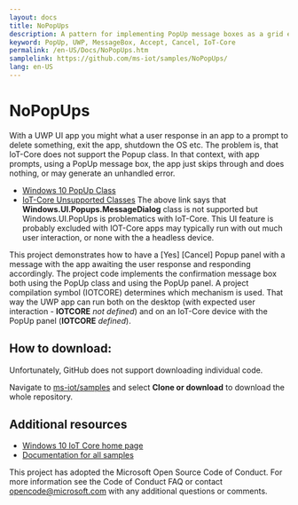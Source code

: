 ```yaml
---
layout: docs
title: NoPopUps
description: A pattern for implementing PopUp message boxes as a grid element in IoT-Core UWP apps where PopUps aren't supported
keyword: PopUp, UWP, MessageBox, Accept, Cancel, IoT-Core
permalink: /en-US/Docs/NoPopUps.htm
samplelink: https://github.com/ms-iot/samples/NoPopUps/
lang: en-US
---
```


# NoPopUps

With a UWP UI app you might what a user response in an app to a prompt to delete something, exit the app, shutdown the OS etc. The problem is, that IoT-Core does not support the Popup class. In that context, with app prompts, using a PopUp message box, the app just skips through and does nothing, or may generate an unhandled error. 
* [Windows 10 PopUp Class](https://msdn.microsoft.com/en-us/library/windows/apps/windows.ui.xaml.controls.primitives.popup.aspx)
* [IoT-Core Unsupported Classes](https://developer.microsoft.com/en-us/windows/iot/docs/unavailableapis)
The above link says that   **Windows.UI.Popups.MessageDialog** class is not supported but Windows.UI.PopUps is problematics with IoT-Core. This UI feature is probably excluded with IOT-Core apps may typically run with out much user interaction, or none with the a headless device.

This project demonstrates how to have a [Yes] [Cancel] Popup panel with a message with the app awaiting the user response and responding accordingly. The project code implements the confirmation message box both using the PopUp class and using the PopUp panel. A project compilation symbol (IOTCORE) determines which mechanism is used. That way the UWP app can run both on the desktop (with expected user interaction - **IOTCORE** _not defined_) and on an IoT-Core device with the PopUp panel (**IOTCORE** _defined_).

## How to download:

Unfortunately, GitHub does not support downloading individual code. 

Navigate to [ms-iot/samples](https://github.com/ms-iot/samples) and select **Clone or download** to download the whole repository.


## Additional resources
* [Windows 10 IoT Core home page](https://developer.microsoft.com/en-us/windows/iot/)
* [Documentation for all samples](https://developer.microsoft.com/en-us/windows/iot/samples)

This project has adopted the Microsoft Open Source Code of Conduct. For more information see the Code of Conduct FAQ or contact opencode@microsoft.com with any additional questions or comments.
